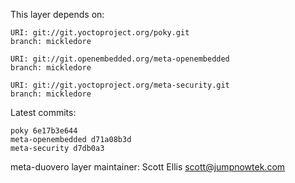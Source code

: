 This layer depends on:

    URI: git://git.yoctoproject.org/poky.git
    branch: mickledore

    URI: git://git.openembedded.org/meta-openembedded
    branch: mickledore

    URI: git://git.yoctoproject.org/meta-security.git
    branch: mickledore

Latest commits:

    poky 6e17b3e644
    meta-openembedded d71a08b3d
    meta-security d7db0a3

meta-duovero layer maintainer: Scott Ellis <scott@jumpnowtek.com>
